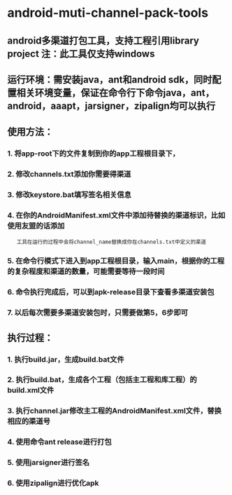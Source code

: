 android-muti-channel-pack-tools
===============================

android多渠道打包工具，支持工程引用library project
注：此工具仅支持windows
-----------------------------------
运行环境：需安装java，ant和android sdk，同时配置相关环境变量，保证在命令行下命令java，ant，android，aaapt，jarsigner，zipalign均可以执行
-----------------------------------
使用方法：
-----------------------------------
###	1. 将app-root下的文件复制到你的app工程根目录下，
###	2. 修改channels.txt添加你需要得渠道
###	3. 修改keystore.bat填写签名相关信息
###	4. 在你的AndroidManifest.xml文件中添加待替换的渠道标识，比如使用友盟的话添加<meta-data android:name="UMENG_CHANNEL" android:value="channel_name" />
	   工具在运行的过程中会将channel_name替换成你在channels.txt中定义的渠道
###	5. 在命令行模式下进入到app工程根目录，输入main，根据你的工程的复杂程度和渠道的数量，可能需要等待一段时间
###	6. 命令执行完成后，可以到apk-release目录下查看多渠道安装包
###	7. 以后每次需要多渠道安装包时，只需要做第5，6步即可
执行过程：
-----------------------------------
###	1. 执行build.jar，生成build.bat文件
###	2. 执行build.bat，生成各个工程（包括主工程和库工程）的build.xml文件
###	3. 执行channel.jar修改主工程的AndroidManifest.xml文件，替换相应的渠道号
###	4. 使用命令ant release进行打包
###	5. 使用jarsigner进行签名
###	6. 使用zipalign进行优化apk